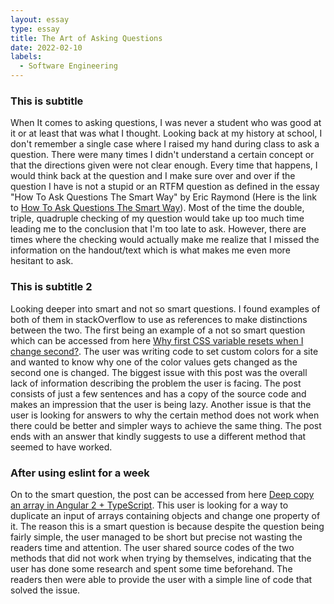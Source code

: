 ```yaml
---
layout: essay
type: essay
title: The Art of Asking Questions
date: 2022-02-10
labels:
  - Software Engineering
---
```


### This is subtitle

When It comes to asking questions, I was never a student who was good at it or at least that was what I thought. Looking back at my history at school, I don't remember a single case where I raised my hand during class to ask a question. There were many times I didn't understand a certain concept or that the directions given were not clear enough. Every time that happens, I would think back at the question and I make sure over and over if the question I have is not a stupid or an RTFM question as defined in the essay "How To Ask Questions The Smart Way" by Eric Raymond (Here is the link to [How To Ask Questions The Smart Way](http://www.catb.org/esr/faqs/smart-questions.html)). Most of the time the double, triple, quadruple checking of my question would take up too much time leading me to the conclusion that I'm too late to ask. However, there are times where the checking would actually make me realize that I missed the information on the handout/text which is what makes me even more hesitant to ask.      

### This is subtitle 2

Looking deeper into smart and not so smart questions. I found examples of both of them in stackOverflow to use as references to make distinctions between the two. The first being an example of a not so smart question which can be accessed from here [Why first CSS variable resets when I change second?](https://stackoverflow.com/questions/65162567/why-first-css-variable-resets-when-i-change-second-custom-color-theme). The user was writing code to set custom colors for a site and wanted to know why one of the color values gets changed as the second one is changed. The biggest issue with this post was the overall lack of information describing the problem the user is facing. The post consists of just a few sentences and has a copy of the source code and makes an impression that the user is being lazy. Another issue is that the user is looking for answers to why the certain method does not work when there could be better and simpler ways to achieve the same thing. The post ends with an answer that kindly suggests to use a different method that seemed to have worked.

### After using eslint for a week

On to the smart question, the post can be accessed from here [Deep copy an array in Angular 2 + TypeScript](https://stackoverflow.com/questions/35504310/deep-copy-an-array-in-angular-2-typescript?noredirect=1&lq=1). This user is looking for a way to duplicate an input of arrays containing objects and change one property of it. The reason this is a smart question is because despite the question being fairly simple, the user managed to be short but precise not wasting the readers time and attention. The user shared source codes of the two methods that did not work when trying by themselves, indicating that the user has done some research and spent some time beforehand. The readers then were able to provide the user with a simple line of code that solved the issue. 

